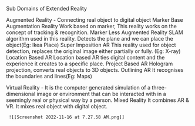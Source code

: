 
Sub Domains of Extended Reality

Augmented Reality - Connecting real object to digital object
 Marker Base Augmentation Reality
       Work based on marker, This reality works on the concept of tracking & recognition. 
 Marker Less Augmented Reality
       SLAM algorithm used in this reality. Detects the plane and we can place the object(Eg: Ikea Place) 
  Super Imposition AR
        This reality used for object detection, replaces the original image either partially or fully. (Eg: X-ray)
  Location Based AR
         Location based AR ties digital content and the experience it creates to a specific place. 
  Project Based AR
         Hologram projection, converts real objects to 3D objects. 
  Outlining AR
          It recognises the boundaries and lines(Eg: Maps) 


Virtual Reality - 
     It is the computer generated simulation of a three-dimensional image or environment that can be interacted with in a seemingly real or physical way by a person.
Mixed Reality
     It combines AR & VR. It mixes real object with digital object.  
 
     ![[Screenshot 2022-11-16 at 7.27.58 AM.png]]